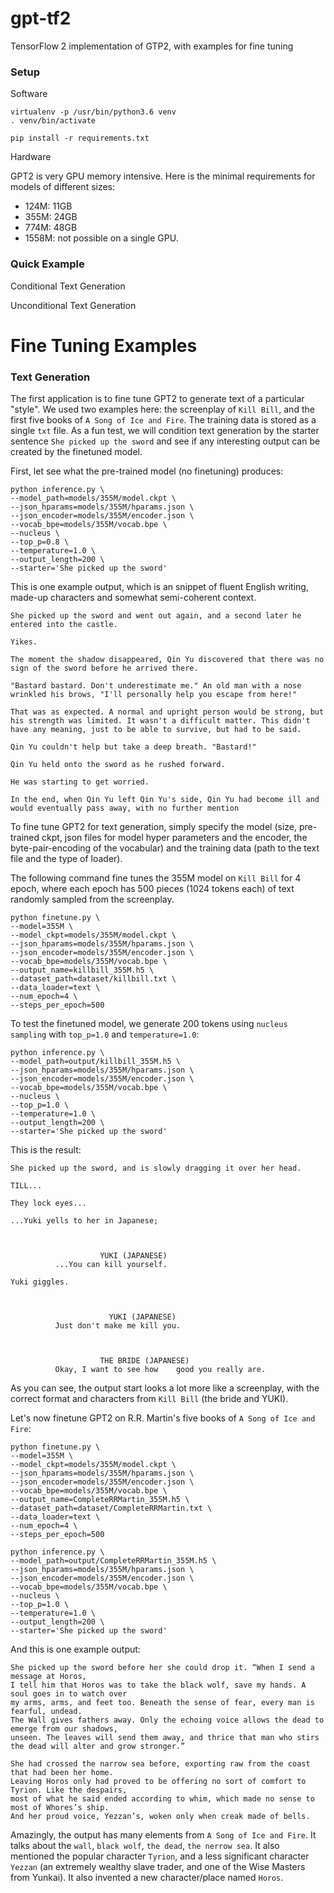# gpt-tf2
TensorFlow 2 implementation of GTP2, with examples for fine tuning


### Setup

Software 

```
virtualenv -p /usr/bin/python3.6 venv
. venv/bin/activate

pip install -r requirements.txt
```

Hardware

GPT2 is very GPU memory intensive. Here is the minimal requirements for models of different sizes:

* 124M: 11GB
* 355M: 24GB
* 774M: 48GB
* 1558M: not possible on a single GPU.

### Quick Example

Conditional Text Generation


Unconditional Text Generation



# Fine Tuning Examples

### Text Generation

The first application is to fine tune GPT2 to generate text of a particular "style". We used two examples here: the screenplay of `Kill Bill`, and the first five books of `A Song of Ice and Fire`. The training data is stored as a single `txt` file. As a fun test, we will condition text generation by the starter sentence `She picked up the sword` and see if any interesting output can be created by the finetuned model.

First, let see what the pre-trained model (no finetuning) produces:

```
python inference.py \
--model_path=models/355M/model.ckpt \
--json_hparams=models/355M/hparams.json \
--json_encoder=models/355M/encoder.json \
--vocab_bpe=models/355M/vocab.bpe \
--nucleus \
--top_p=0.8 \
--temperature=1.0 \
--output_length=200 \
--starter='She picked up the sword'
```

This is one example output, which is an snippet of fluent English writing, made-up characters and somewhat semi-coherent context.

```
She picked up the sword and went out again, and a second later he entered into the castle.

Yikes.

The moment the shadow disappeared, Qin Yu discovered that there was no sign of the sword before he arrived there.

"Bastard bastard. Don't underestimate me." An old man with a nose wrinkled his brows, "I'll personally help you escape from here!"

That was as expected. A normal and upright person would be strong, but his strength was limited. It wasn't a difficult matter. This didn't have any meaning, just to be able to survive, but had to be said.

Qin Yu couldn't help but take a deep breath. "Bastard!"

Qin Yu held onto the sword as he rushed forward.

He was starting to get worried.

In the end, when Qin Yu left Qin Yu's side, Qin Yu had become ill and would eventually pass away, with no further mention
```

To fine tune GPT2 for text generation, simply specify the model (size, pre-trained ckpt, json files for model hyper parameters and the encoder, the byte-pair-encoding of the vocabular) and the training data (path to the text file and the type of loader).

The following command fine tunes the 355M model on `Kill Bill` for 4 epoch, where each epoch has 500 pieces (1024 tokens each) of text randomly sampled from the screenplay. 

```
python finetune.py \
--model=355M \
--model_ckpt=models/355M/model.ckpt \
--json_hparams=models/355M/hparams.json \
--json_encoder=models/355M/encoder.json \
--vocab_bpe=models/355M/vocab.bpe \
--output_name=killbill_355M.h5 \
--dataset_path=dataset/killbill.txt \
--data_loader=text \
--num_epoch=4 \
--steps_per_epoch=500
```

To test the finetuned model, we generate 200 tokens using `nucleus sampling` with `top_p=1.0` and `temperature=1.0`:

```
python inference.py \
--model_path=output/killbill_355M.h5 \
--json_hparams=models/355M/hparams.json \
--json_encoder=models/355M/encoder.json \
--vocab_bpe=models/355M/vocab.bpe \
--nucleus \
--top_p=1.0 \
--temperature=1.0 \
--output_length=200 \
--starter='She picked up the sword'
```

This is the result:

```
She picked up the sword, and is slowly dragging it over her head.

TILL...

They lock eyes...

...Yuki yells to her in Japanese;



                    YUKI (JAPANESE)
          ...You can kill yourself.

Yuki giggles.



                      YUKI (JAPANESE)
          Just don't make me kill you.



                    THE BRIDE (JAPANESE)
          Okay, I want to see how    good you really are.
```

As you can see, the output start looks a lot more like a screenplay, with the correct format and characters from `Kill Bill` (the bride and YUKI). 

Let's now finetune GPT2 on R.R. Martin's five books of `A Song of Ice and Fire`:

```
python finetune.py \
--model=355M \
--model_ckpt=models/355M/model.ckpt \
--json_hparams=models/355M/hparams.json \
--json_encoder=models/355M/encoder.json \
--vocab_bpe=models/355M/vocab.bpe \
--output_name=CompleteRRMartin_355M.h5 \
--dataset_path=dataset/CompleteRRMartin.txt \
--data_loader=text \
--num_epoch=4 \
--steps_per_epoch=500

python inference.py \
--model_path=output/CompleteRRMartin_355M.h5 \
--json_hparams=models/355M/hparams.json \
--json_encoder=models/355M/encoder.json \
--vocab_bpe=models/355M/vocab.bpe \
--nucleus \
--top_p=1.0 \
--temperature=1.0 \
--output_length=200 \
--starter='She picked up the sword'
```

And this is one example output:

```
She picked up the sword before her she could drop it. “When I send a message at Horos, 
I tell him that Horos was to take the black wolf, save my hands. A soul goes in to watch over 
my arms, arms, and feet too. Beneath the sense of fear, every man is fearful, undead. 
The Wall gives fathers away. Only the echoing voice allows the dead to emerge from our shadows, 
unseen. The leaves will send them away, and thrice that man who stirs the dead will alter and grow stronger.”

She had crossed the narrow sea before, exporting raw from the coast that had been her home. 
Leaving Horos only had proved to be offering no sort of comfort to Tyrion. Like the despairs, 
most of what he said ended according to whim, which made no sense to most of Whores’s ship. 
And her proud voice, Yezzan’s, woken only when creak made of bells.
```

Amazingly, the output has many elements from `A Song of Ice and Fire`. It talks about the `wall`, `black wolf`, `the dead`, `the nerrow sea`. It also mentioned the popular character `Tyrion`, and a less significant character `Yezzan` (an extremely wealthy slave trader, and one of the Wise Masters from Yunkai). It also invented a new character/place named `Horos`. 